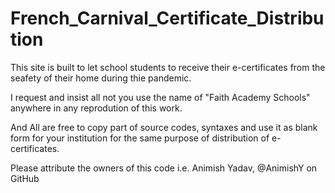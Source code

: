 # French_Carnival_Certificate_Distribution

This site is built to let school students to receive their e-certificates from the seafety of their home during thie pandemic.

I request and insist all not you use the name of "Faith Academy Schools" anywhere in any reprodution of this work.

And All are free to copy part of source codes, syntaxes and use it as blank form for your institution for the same purpose of distribution of e-certificates.

Please attribute the owners of this code i.e. Animish Yadav, @AnimishY on GitHub
